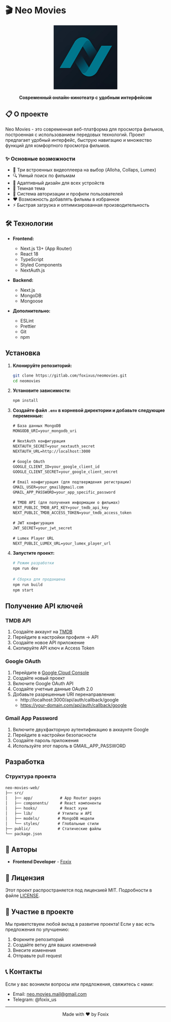 # 🎬 Neo Movies

<div align="center">
  <img src="public/logo.png" alt="Neo Movies Logo" width="200"/>
  <p><strong>Современный онлайн-кинотеатр с удобным интерфейсом</strong></p>
</div>

## 📋 О проекте

Neo Movies - это современная веб-платформа для просмотра фильмов, построенная с использованием передовых технологий. Проект предлагает удобный интерфейс, быструю навигацию и множество функций для комфортного просмотра фильмов.

### ✨ Основные возможности

- 🎥 Три встроенных видеоплеера на выбор (Alloha, Collaps, Lumex)
- 🔍 Умный поиск по фильмам
- 📱 Адаптивный дизайн для всех устройств
- 🌙 Темная тема
- 👤 Система авторизации и профили пользователей
- ❤️ Возможность добавлять фильмы в избранное
- ⚡ Быстрая загрузка и оптимизированная производительность

## 🛠 Технологии

- **Frontend:**
  - Next.js 13+ (App Router)
  - React 18
  - TypeScript
  - Styled Components
  - NextAuth.js

- **Backend:**
  - Next.js
  - MongoDB
  - Mongoose

- **Дополнительно:**
  - ESLint
  - Prettier
  - Git
  - npm

## Установка

1. **Клонируйте репозиторий:**
   ```bash
   git clone https://gitlab.com/foxixus/neomovies.git
   cd neomovies
   ```

2. **Установите зависимости:**
   ```bash
   npm install
   ```

3. **Создайте файл `.env` в корневой директории и добавьте следующие переменные:**
   ```env
   # База данных MongoDB
   MONGODB_URI=your_mongodb_uri

   # NextAuth конфигурация
   NEXTAUTH_SECRET=your_nextauth_secret
   NEXTAUTH_URL=http://localhost:3000

   # Google OAuth
   GOOGLE_CLIENT_ID=your_google_client_id
   GOOGLE_CLIENT_SECRET=your_google_client_secret

   # Email конфигурация (для подтверждения регистрации)
   GMAIL_USER=your_gmail@gmail.com
   GMAIL_APP_PASSWORD=your_app_specific_password

   # TMDB API (для получения информации о фильмах)
   NEXT_PUBLIC_TMDB_API_KEY=your_tmdb_api_key
   NEXT_PUBLIC_TMDB_ACCESS_TOKEN=your_tmdb_access_token

   # JWT конфигурация
   JWT_SECRET=your_jwt_secret

   # Lumex Player URL
   NEXT_PUBLIC_LUMEX_URL=your_lumex_player_url
   ```

4. **Запустите проект:**
   ```bash
   # Режим разработки
   npm run dev

   # Сборка для продакшена
   npm run build
   npm start
   ```

## Получение API ключей

### TMDB API
1. Создайте аккаунт на [TMDB](https://www.themoviedb.org/)
2. Перейдите в настройки профиля -> API
3. Создайте новое API приложение
4. Скопируйте API ключ и Access Token

### Google OAuth
1. Перейдите в [Google Cloud Console](https://console.cloud.google.com/)
2. Создайте новый проект
3. Включите Google OAuth API
4. Создайте учетные данные OAuth 2.0
5. Добавьте разрешенные URI перенаправления:
   - http://localhost:3000/api/auth/callback/google
   - https://your-domain.com/api/auth/callback/google

### Gmail App Password
1. Включите двухфакторную аутентификацию в аккаунте Google
2. Перейдите в настройки безопасности
3. Создайте пароль приложения
4. Используйте этот пароль в GMAIL_APP_PASSWORD

## Разработка

### Структура проекта
```
neo-movies-web/
├── src/
│   ├── app/            # App Router pages
│   ├── components/     # React компоненты
│   ├── hooks/          # React хуки
│   ├── lib/           # Утилиты и API
│   ├── models/        # MongoDB модели
│   └── styles/        # Глобальные стили
├── public/            # Статические файлы
└── package.json
```

## 👥 Авторы

- **Frontend Developer** - [Foxix](https://gitlab.com/foxixus)

## 📄 Лицензия

Этот проект распространяется под лицензией MIT. Подробности в файле [LICENSE](LICENSE).

## 🤝 Участие в проекте

Мы приветствуем любой вклад в развитие проекта! Если у вас есть предложения по улучшению:

1. Форкните репозиторий
2. Создайте ветку для ваших изменений
3. Внесите изменения
4. Отправьте pull request

## 📞 Контакты

Если у вас возникли вопросы или предложения, свяжитесь с нами:
- Email: neo.movies.mail@gmail.com
- Telegram: @foxix_us

---

<div align="center">
  <p>Made with ❤️ by Foxix</p>
</div>
